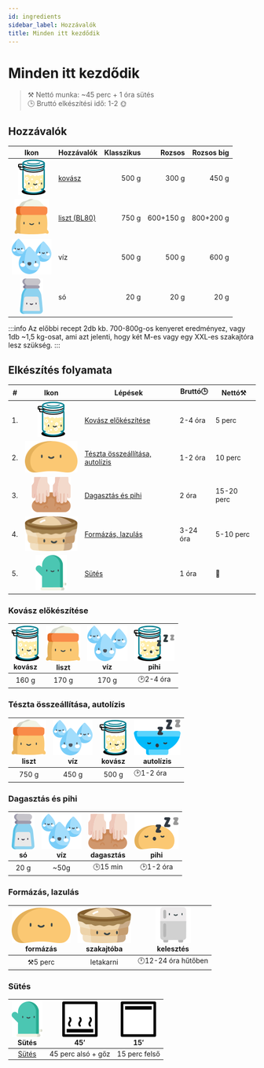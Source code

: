 ```yaml
---
id: ingredients
sidebar_label: Hozzávalók
title: Minden itt kezdődik
---
```


# Minden itt kezdődik
>⚒️ Nettó munka: ~45 perc + 1 óra sütés  
>🕒 Bruttó elkészítési idő: 1-2 🌞

## Hozzávalók

|Ikon|Hozzávalók|Klasszikus|Rozsos|Rozsos big|
|:---:|---|---:|---:|---:|
|![kovasz](../img/kovasz_36px.svg "kovász")|[kovász](https://www.google.com/search?q=kov%C3%A1sz+k%C3%A9sz%C3%ADt%C3%A9se)|500 g|300 g|450 g|
|![liszt](../img/liszt_36px.svg "liszt")|[liszt (BL80)](https://garatmalom.hu/shop/bl-80-kenyerliszt/ "A recept a garatmalom lisztjével lett kipróbálva")|750 g|600+150 g|800+200 g|
|![viz](../img/viz_36px.svg "víz")|víz|500 g|500 g|600 g|
|![so](../img/so_36px.svg "só")|só|20 g|20 g|20 g|

:::info
Az előbbi recept 2db kb. 700-800g-os kenyeret eredményez, vagy 1db ~1,5 kg-osat, ami azt jelenti, hogy két M-es vagy egy XXL-es szakajtóra lesz szükség.
:::

## Elkészítés folyamata
|#|Ikon|Lépések|Bruttó🕒|Nettó⚒️|
|---|:---:|---|---|---|
|1. |![a](../img/kovasz_36px.svg)  |[Kovász előkészítése](./preparations)|2-4 óra|5 perc|
|2. |![a](../img/dough_36px.svg)   |[Tészta összeállítása, autolízis](./assembly)|1-2 óra|10 perc|
|3. |![a](../img/knead_36px.svg)   |[Dagasztás és pihi](./kneading)|2 óra|15-20 perc|
|4. |![a](../img/szakajto_36px.svg)|[Formázás, lazulás](./formatting)|3-24 óra|5-10 perc|
|5. |![a](../img/glove_36px.svg)   |[Sütés](./baking)|1 óra|👀|

### Kovász előkészítése
|![kovasz](../img/kovasz_36px.svg "kovász") <br/>kovász|![lisz](../img/liszt_36px.svg "liszt")<br/>liszt|![viz](../img/viz_36px.svg "víz")<br/>víz|![kovasz](../img/kovasz_sleeps_36px.svg "fermentálás") <br/>pihi|
|:---:|:---:|:---:|:---:|
|160 g|170 g|170 g|🕑2-4 óra|

### Tészta összeállítása, autolízis
|![lisz](../img/liszt_36px.svg "liszt")<br/>liszt|![viz](../img/viz_36px.svg "víz")<br/>víz|![kovasz](../img/kovasz_36px.svg "kovász") <br/>kovász|![tal](../img/tal_sleeps_36px.svg "autolízis") <br/>autolízis|
|:---:|:---:|:---:|---|
|750 g|450 g|500 g|🕑1-2 óra|

### Dagasztás és pihi
|![so](../img/so_36px.svg "só")<br/>só|![viz](../img/viz_36px.svg "egy kis víz") <br/>víz|![knead](../img/knead_36px.svg "dagasztás")<br/>dagasztás|![knead](../img/dough_sleeps_36px.svg "pihi a dagasztótálban")<br/>pihi|
|:---:|:---:|:---:|:---:|
|20 g|~50g|🕒15 min|🕑1-2 óra|

### Formázás, lazulás
|![dough](../img/dough_36px.svg "tészta")<br/>formázás|![szakajto](../img/szakajto_36px.svg "szakajtó") <br/>szakajtóba|![huto](../img/fridge_36px.svg "hűtő")<br/>kelesztés|
|:---:|:---:|:---:|
|⚒️5 perc|letakarni|🕛12-24 óra hűtőben |

### Sütés
|![kesztyupajti](../img/glove_36px.svg "Sütés")<br/>Sütés|![alsosutes](../img/sutes_also_goz_36px.svg "alsó sütés gőzben")<br/>45′|![felsosutes](../img/sutes_felsoe_36px.svg "felső sütés")<br/>15′|
|:---:|:---:|:---:|
|[Sütés](./baking)|45 perc alsó + gőz|15 perc felső|



